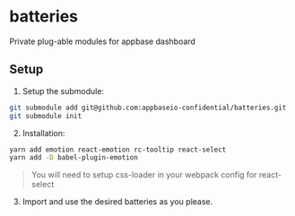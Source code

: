 # batteries
Private plug-able modules for appbase dashboard

## Setup

1. Setup the submodule:

```bash
git submodule add git@github.com:appbaseio-confidential/batteries.git
git submodule init
```

2. Installation:

```bash
yarn add emotion react-emotion rc-tooltip react-select
yarn add -D babel-plugin-emotion
```

> You will need to setup css-loader in your webpack config for react-select

3. Import and use the desired batteries as you please.
